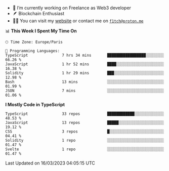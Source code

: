 - 🔭 I’m currently working on Freelance as Web3 developer
- 🪶 Blockchain Enthusiast
- 👨‍💻 You can visit my [website](https://f1tch.xyz) or contact me on [`f1tch@proton.me`](mailto:f1tch@proton.me)

<!--START_SECTION:waka-->
📊 **This Week I Spent My Time On** 

```text
🕑︎ Time Zone: Europe/Paris

💬 Programming Languages: 
TypeScript               7 hrs 34 mins       █████████████████░░░░░░░░   66.26 % 
JavaScript               1 hr 52 mins        ████░░░░░░░░░░░░░░░░░░░░░   16.38 % 
Solidity                 1 hr 29 mins        ███░░░░░░░░░░░░░░░░░░░░░░   12.98 % 
Bash                     13 mins             ░░░░░░░░░░░░░░░░░░░░░░░░░   01.99 % 
JSON                     7 mins              ░░░░░░░░░░░░░░░░░░░░░░░░░   01.06 % 
```

**I Mostly Code in TypeScript** 

```text
TypeScript               33 repos            ████████████░░░░░░░░░░░░░   48.53 % 
JavaScript               13 repos            █████░░░░░░░░░░░░░░░░░░░░   19.12 % 
CSS                      3 repos             █░░░░░░░░░░░░░░░░░░░░░░░░   04.41 % 
Solidity                 1 repo              ░░░░░░░░░░░░░░░░░░░░░░░░░   01.47 % 
Svelte                   1 repo              ░░░░░░░░░░░░░░░░░░░░░░░░░   01.47 % 
```




 Last Updated on 16/03/2023 04:05:15 UTC
<!--END_SECTION:waka-->
